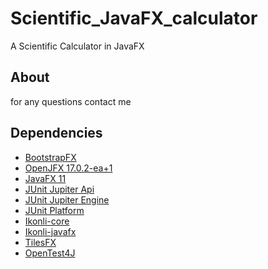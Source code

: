 # Scientific_JavaFX_calculator
A Scientific Calculator in JavaFX
## About
for any questions contact me
## Dependencies
- [BootstrapFX](https://mvnrepository.com/artifact/org.kordamp.bootstrapfx/bootstrapfx-core)
- [OpenJFX 17.0.2-ea+1](https://mvnrepository.com/artifact/org.openjfx/javafx/17.0.2-ea+1)
- [JavaFX 11](https://gluonhq.com/products/javafx/)
- [JUnit Jupiter Api](https://mvnrepository.com/artifact/org.junit.jupiter/junit-jupiter-api)
- [JUnit Jupiter Engine](https://mvnrepository.com/artifact/org.junit.jupiter/junit-jupiter-engine)
- [JUnit Platform]()
- [Ikonli-core](https://mvnrepository.com/artifact/org.kordamp.ikonli/ikonli-core)
- [Ikonli-javafx](https://mvnrepository.com/artifact/org.kordamp.ikonli/ikonli-javafx)
- [TilesFX](https://mvnrepository.com/artifact/eu.hansolo/tilesfx/17.0.11)
- [OpenTest4J](https://mvnrepository.com/artifact/org.opentest4j/opentest4j)
